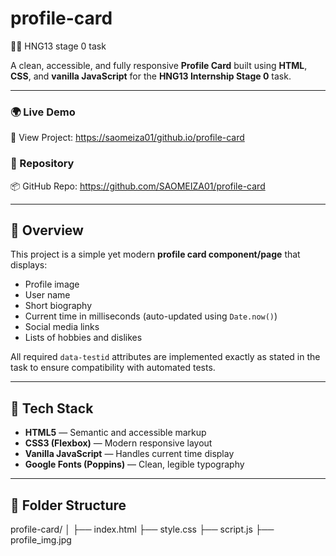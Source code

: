 # profile-card
🧑‍💻 HNG13 stage 0 task

A clean, accessible, and fully responsive **Profile Card** built using **HTML**, **CSS**, and **vanilla JavaScript** for the **HNG13 Internship Stage 0** task.

---

### 🌍 Live Demo  
🔗 View Project: [https://saomeiza01/github.io/profile-card](https://saomeiza01.github.io/profile-card/)

### 💾 Repository  
📦 GitHub Repo: https://github.com/SAOMEIZA01/profile-card

---

## 📖 Overview  
This project is a simple yet modern **profile card component/page** that displays:  
- Profile image  
- User name  
- Short biography  
- Current time in milliseconds (auto-updated using `Date.now()`)  
- Social media links  
- Lists of hobbies and dislikes  

All required `data-testid` attributes are implemented exactly as stated in the task to ensure compatibility with automated tests.

---

## 🧩 Tech Stack  
- **HTML5** — Semantic and accessible markup  
- **CSS3 (Flexbox)** — Modern responsive layout  
- **Vanilla JavaScript** — Handles current time display  
- **Google Fonts (Poppins)** — Clean, legible typography  

---

## 🧱 Folder Structure  
profile-card/
│
├── index.html
├── style.css
├── script.js
├── profile_img.jpg
